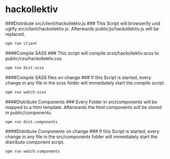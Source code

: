 # hackollektiv

###Distribute src/client/hackollektiv.js ###
This Script will browserify und uglify src/client/hackollektiv.js. Afterwards public/js/hackollektiv.js will be replaced.
```javascript
npm run client
```

####Compile SASS ###
This script will compile scss/hackollektiv.scss to public/css/hackollektiv.css
```javascript
npm run dist:scss
```

####Compile SASS files on change ###
If this Script is started, every change in any file in the scss folder will immediately start the compile script.
```javascript
npm run watch:scss
```

####Distribute Components ###
Every Folder in src/components will be mapped to a html template. Afterwards the html components will be stored in public/components.
```javascript
npm run dist:components
```

####Distribute Components on change ###
If this Script is started, every change in any file in the src/components folder will immediately start the distribute component script.
```javascript
npm run watch:components
```
